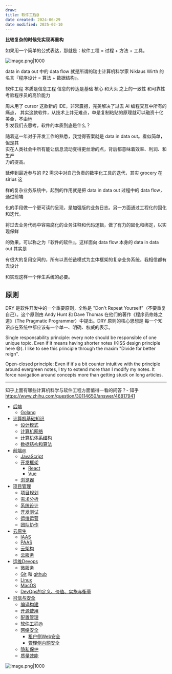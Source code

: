 ```yaml
---
draw:
title: 软件工程@
date created: 2024-06-29
date modified: 2025-02-10
---
```

**比较复杂的时候先实现再重构**

如果用一个简单的公式表达，那就是：软件工程 = 过程 + 方法 + 工具。

![image.png|1000](https://imagehosting4picgo.oss-cn-beijing.aliyuncs.com/imagehosting/fix-dir%2Fpicgo%2Fpicgo-clipboard-images%2F2024%2F11%2F24%2F02-15-34-732744fab378837671302ddc8f050bfa-202411240215416-56f187.png)

data in data out 中的 data flow 就是所谓的瑞士计算机科学家 Niklaus Wirth 的名言『程序设计 = 算法 + 数据结构』。

软件工程 本质是信息工程 信息的传达是基础 核心 和大头 之上的一致性 和可靠性 考验程序员的高阶能力

周末用了 cursor 这款新的 IDE，非常震撼，完美解决了过去 AI 编程交互中所有的痛点，
其实这款软件，从技术上并无难点，单是复制粘贴的原理就可以融资十亿美金，不由地  
引发我们去思考，软件的本质到底是什么？

随着这一年对于开发工作的熟悉，我觉得答案就是 data in data out。看似简单，但是其  
实在人类社会中所有能让信息流动变得更丝滑的点，背后都意味着效率、利润、和生产  
力的提高。

  

延伸到最近参与的 P2 需求中对自己负责的数字化工具的迭代，其实 grocery 在 sirius 这

样的复杂业务系统中，起到的作用就是把 data in data out 过程中的 data flow，通过前端

化的手段做一个更可读的呈现，是加强版的业务日志。另一方面通过工程化的固化和迭代，

将过去业务代码中容易腐化的业务注释和代码逻辑，做了有力的固化和绑定，以实现保鲜

的效果。可以称之为『软件的软件』。这样面向 data flow 本身的 data in data out 其实是

有很大的复用空间的，所有以责任链模式为主体框架的复杂业务系统，我相信都有去设计

和实现这样一个伴生系统的必要。

## 原则

DRY 是软件开发中的一个重要原则，全称是 "Don't Repeat Yourself"（不要重复自己）。这个原则由 Andy Hunt 和 Dave Thomas 在他们的著作《程序员修炼之道》（The Pragmatic Programmer）中提出。DRY 原则的核心思想是 每一个知识点在系统中都应该有一个单一、明确、权威的表示。

Single responsability principle: every note should be responsible of one unique topic. Even if it means having shorter notes (KISS design principle here 😄). I like to see this principle through the maxim "Divide for better reign".

Open-closed principle: Even if it's a bit counter intuitive with the principle around evergreen notes, I try to extend more than I modify my notes. It force navigation around concepts more than getting stuck on long articles.

---

知乎上面有哪些计算机科学与软件工程方面值得一看的问答？- 知乎  
https://www.zhihu.com/question/30114650/answer/46817941

- [后端](后端)
	- [Golang](Golang.md)
- [计算机基础知识](计算机基础知识)
	- [设计模式](设计模式)
	- [计算机网络](计算机网络)
	- [计算机体系结构](计算机体系结构)
	- [数据结构和算法](数据结构和算法.md)
- [前端@](前端@.md)
	- [JavaScript](JavaScript.md)
	- [开发框架](开发框架)
		- [React](React)
		- [Vue](Vue)
	- [浏览器](浏览器.md)
- [项目管理](2%20第二大脑/1%20知识/管理/项目管理.md)
	- [项目规划](项目规划)
	- [需求分析](需求分析)
	- [系统设计](系统设计)
	- [开发测试](开发测试)
	- [运维运营](运维运营)
	- [团队协作](团队协作.md)
- [云原生](云原生)
	- [IAAS](IAAS)
	- [PAAS](PAAS)
	- [云架构](云架构)
	- [云服务](云服务)
- [运维Devops](运维Devops)
	- [微服务](微服务)
	- [Git](Git.md) 和 [github](github.md)
	- [Linux](Linux.md)
	- [MacOS](MacOS)
	- [DevOps的定义、价值、实施与衡量](DevOps的定义、价值、实施与衡量)
- [可信与安全](可信与安全)
	- [编译构建](编译构建)
	- [开源使用](开源使用)
	- [配置管理](配置管理)
	- [软件工程@](软件工程@.md)
	- [网络安全](网络安全)
		- [租户侧Web安全](租户侧Web安全)
		- [管理侧内网安全](管理侧内网安全)
	- [隐私保护](隐私保护)
	- [质量效能](质量效能)

![image.png|1000](https://imagehosting4picgo.oss-cn-beijing.aliyuncs.com/imagehosting/fix-dir%2Fpicgo%2Fpicgo-clipboard-images%2F2024%2F06%2F29%2F17-39-55-175cfb2e81a8d60ad7656e4cc65f181c-20240629173955-e8812b.png)
